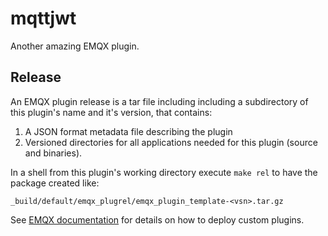 # mqttjwt

Another amazing EMQX plugin.

## Release

An EMQX plugin release is a tar file including including a subdirectory of this plugin's name and it's version, that contains:

1. A JSON format metadata file describing the plugin
2. Versioned directories for all applications needed for this plugin (source and binaries).

In a shell from this plugin's working directory execute `make rel` to have the package created like:

```
_build/default/emqx_plugrel/emqx_plugin_template-<vsn>.tar.gz
```

See [EMQX documentation](https://docs.emqx.com/en/enterprise/v5.0/extensions/plugins.html) for details on how to deploy custom plugins.
